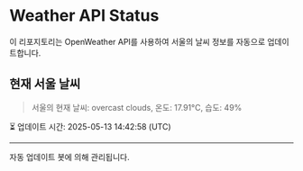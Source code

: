 
# Weather API Status

이 리포지토리는 OpenWeather API를 사용하여 서울의 날씨 정보를 자동으로 업데이트합니다.

## 현재 서울 날씨
> 서울의 현재 날씨: overcast clouds, 온도: 17.91°C, 습도: 49%

⏳ 업데이트 시간: 2025-05-13 14:42:58 (UTC)

---
자동 업데이트 봇에 의해 관리됩니다.
